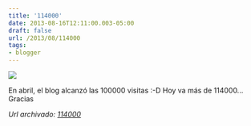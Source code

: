 ```yaml
---
title: '114000'
date: 2013-08-16T12:11:00.003-05:00
draft: false
url: /2013/08/114000
tags: 
- blogger
---
```


[![](https://1.bp.blogspot.com/-j4kg31-DTcg/Ug5cHYeEHRI/AAAAAAAACKg/wEa52xf9_fo/s320/114000.jpg)](https://1.bp.blogspot.com/-j4kg31-DTcg/Ug5cHYeEHRI/AAAAAAAACKg/wEa52xf9_fo/s1600/114000.jpg)

En abril, el blog alcanzó las 100000 visitas :-D Hoy va más de 114000... Gracias

_*Url archivado: [114000](https://akcdev.blogspot.com/2013/08/114000.html)*_
